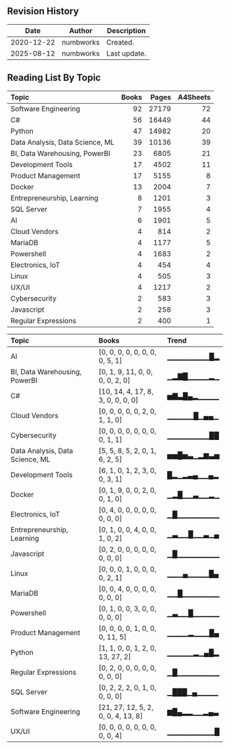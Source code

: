## Revision History

|Date|Author|Description|
|---|---|---|
|2020-12-22|numbworks|Created.|
|2025-08-12|numbworks|Last update.|

## Reading List By Topic

| Topic                           |   Books |   Pages |   A4Sheets |
|:--------------------------------|--------:|--------:|-----------:|
| Software Engineering            |      92 |   27179 |         72 |
| C#                              |      56 |   16449 |         44 |
| Python                          |      47 |   14982 |         20 |
| Data Analysis, Data Science, ML |      39 |   10136 |         39 |
| BI, Data Warehousing, PowerBI   |      23 |    6805 |         21 |
| Development Tools               |      17 |    4502 |         11 |
| Product Management              |      17 |    5155 |          8 |
| Docker                          |      13 |    2004 |          7 |
| Entrepreneurship, Learning      |       8 |    1201 |          3 |
| SQL Server                      |       7 |    1955 |          4 |
| AI                              |       6 |    1901 |          5 |
| Cloud Vendors                   |       4 |     814 |          2 |
| MariaDB                         |       4 |    1177 |          5 |
| Powershell                      |       4 |    1683 |          2 |
| Electronics, IoT                |       4 |     454 |          4 |
| Linux                           |       4 |     505 |          3 |
| UX/UI                           |       4 |    1217 |          2 |
| Cybersecurity                   |       2 |     583 |          3 |
| Javascript                      |       2 |     258 |          3 |
| Regular Expressions             |       2 |     400 |          1 |

| Topic                           | Books                              | Trend      |
|:--------------------------------|:-----------------------------------|:-----------|
| AI                              | [0, 0, 0, 0, 0, 0, 0, 0, 5, 1]     | ▁▁▁▁▁▁▁▁█▂ |
| BI, Data Warehousing, PowerBI   | [0, 1, 9, 11, 0, 0, 0, 0, 2, 0]    | ▁▂▇█▁▁▁▁▂▁ |
| C#                              | [10, 14, 4, 17, 8, 3, 0, 0, 0, 0]  | ▅▇▃█▄▂▁▁▁▁ |
| Cloud Vendors                   | [0, 0, 0, 0, 0, 2, 0, 1, 1, 0]     | ▁▁▁▁▁█▁▄▄▁ |
| Cybersecurity                   | [0, 0, 0, 0, 0, 0, 0, 0, 1, 1]     | ▁▁▁▁▁▁▁▁██ |
| Data Analysis, Data Science, ML | [5, 5, 8, 5, 2, 0, 1, 6, 2, 5]     | ▅▅█▅▃▁▂▆▃▅ |
| Development Tools               | [6, 1, 0, 1, 2, 3, 0, 0, 3, 1]     | █▂▁▂▃▄▁▁▄▂ |
| Docker                          | [0, 1, 9, 0, 0, 2, 0, 0, 1, 0]     | ▁▂█▁▁▃▁▁▂▁ |
| Electronics, IoT                | [0, 4, 0, 0, 0, 0, 0, 0, 0, 0]     | ▁█▁▁▁▁▁▁▁▁ |
| Entrepreneurship, Learning      | [0, 1, 0, 0, 4, 0, 0, 1, 0, 2]     | ▁▃▁▁█▁▁▃▁▄ |
| Javascript                      | [0, 2, 0, 0, 0, 0, 0, 0, 0, 0]     | ▁█▁▁▁▁▁▁▁▁ |
| Linux                           | [0, 0, 0, 1, 0, 0, 0, 0, 2, 1]     | ▁▁▁▄▁▁▁▁█▄ |
| MariaDB                         | [0, 0, 4, 0, 0, 0, 0, 0, 0, 0]     | ▁▁█▁▁▁▁▁▁▁ |
| Powershell                      | [0, 1, 0, 0, 3, 0, 0, 0, 0, 0]     | ▁▃▁▁█▁▁▁▁▁ |
| Product Management              | [0, 0, 0, 0, 1, 0, 0, 0, 11, 5]    | ▁▁▁▁▂▁▁▁█▄ |
| Python                          | [1, 1, 0, 0, 1, 2, 0, 13, 27, 2]   | ▁▁▁▁▁▂▁▄█▂ |
| Regular Expressions             | [0, 2, 0, 0, 0, 0, 0, 0, 0, 0]     | ▁█▁▁▁▁▁▁▁▁ |
| SQL Server                      | [0, 2, 2, 2, 0, 1, 0, 0, 0, 0]     | ▁███▁▄▁▁▁▁ |
| Software Engineering            | [21, 27, 12, 5, 2, 0, 0, 4, 13, 8] | ▆█▄▂▂▁▁▂▄▃ |
| UX/UI                           | [0, 0, 0, 0, 0, 0, 0, 0, 0, 4]     | ▁▁▁▁▁▁▁▁▁█ |
